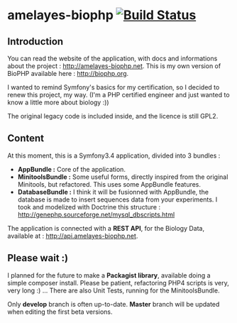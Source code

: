 # amelayes-biophp [![Build Status](https://travis-ci.com/amelaye/amelayes-biophp.svg?token=wTxpQV7yiNjECTcuzjCy&branch=develop)](https://travis-ci.com/amelaye/amelayes-biophp)

## Introduction
You can read the website of the application, with docs and informations about the project : http://amelayes-biophp.net.
This is my own version of BioPHP available here : http://biophp.org.

I wanted to remind Symfony's basics for my certification, so I decided to renew this project, my way.
(I'm a PHP certified engineer and just wanted to know a little more about biology :))

The original legacy code is included inside, and the licence is still GPL2.

## Content
At this moment, this is a Symfony3.4 application, divided into 3 bundles :
- **AppBundle :** Core of the application.
- **MinitoolsBundle :** Some useful forms, directly inspired from the original Minitools, but refactored. This uses some AppBundle features.
- **DatabaseBundle :** I think it will be fusionned with AppBundle, the database is made to insert sequences data from your experiments.
I took and modelized with Doctrine this structure : http://genephp.sourceforge.net/mysql_dbscripts.html

The application is connected with a **REST API**, for the Biology Data, available at : http://api.amelayes-biophp.net.

## Please wait :)
I planned for the future to make a **Packagist library**, available doing a simple composer 
install. Please be patient, refactoring PHP4 scripts is very, very long :) ... 
There are also Unit Tests, running for the MinitoolsBundle.

Only **develop** branch is often up-to-date. **Master** branch will be updated when editing the first beta versions.